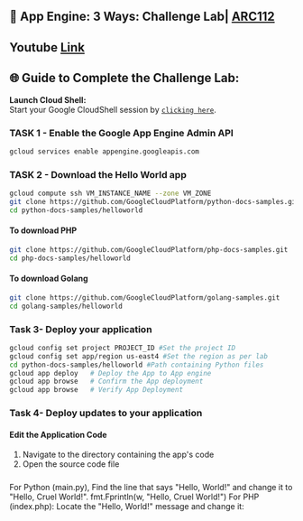 ## 🚀 App Engine: 3 Ways: Challenge Lab| [ARC112](https://www.cloudskillsboost.google/catalog_lab/6413)

## Youtube [Link](https://youtu.be/TXz9u3_sDZQ)
## 🌐 **Guide to Complete the Challenge Lab:**

 **Launch Cloud Shell:**  
   Start your Google CloudShell session by [``clicking here``](https://console.cloud.google.com/home/dashboard?project=&pli=1&cloudshell=true).

### TASK 1 - Enable the Google App Engine Admin API #######
```bash
gcloud services enable appengine.googleapis.com
```
### TASK 2 - Download the Hello World app #######
```bash
gcloud compute ssh VM_INSTANCE_NAME --zone VM_ZONE
git clone https://github.com/GoogleCloudPlatform/python-docs-samples.git
cd python-docs-samples/helloworld
```
#### To download PHP ###
```bash
git clone https://github.com/GoogleCloudPlatform/php-docs-samples.git
cd php-docs-samples/helloworld
```
#### To download Golang ###
```bash
git clone https://github.com/GoogleCloudPlatform/golang-samples.git
cd golang-samples/helloworld
```
### Task 3- Deploy your application ###
```bash
gcloud config set project PROJECT_ID #Set the project ID
gcloud config set app/region us-east4 #Set the region as per lab
cd python-docs-samples/helloworld #Path containing Python files
gcloud app deploy   # Deploy the App to App engine
gcloud app browse   # Confirm the App deployment
gcloud app browse   # Verify App Deployment
```
### Task 4- Deploy updates to your application ###

#### Edit the Application Code ####
1. Navigate to the directory containing the  app's code 
2. Open the source code file

##### 
For Python (main.py), Find the line that says "Hello, World!" and change it to "Hello, Cruel World!".
fmt.Fprintln(w, "Hello, Cruel World!")
For PHP (index.php): Locate the "Hello, World!" message and change it:
#####




